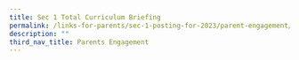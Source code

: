 ```yaml
---
title: Sec 1 Total Curriculum Briefing
permalink: /links-for-parents/sec-1-posting-for-2023/parent-engagement/sec-1-total-curriculum-briefing/
description: ""
third_nav_title: Parents Engagement
---
```

